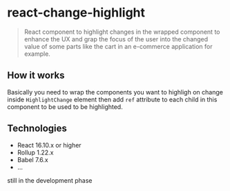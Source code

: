 # react-change-highlight
> React component to highlight changes in the wrapped component to enhance the UX and grap the focus of the user into the changed value of some parts like the cart in an e-commerce application for example.

## How it works
Basically you need to wrap the components you want to highligh on change inside `HighlightChange`
element then add `ref` attribute to each child in this component to be used to be highlighted.

## Technologies
- React 16.10.x or higher
- Rollup 1.22.x
- Babel 7.6.x
- ...

still in the development phase